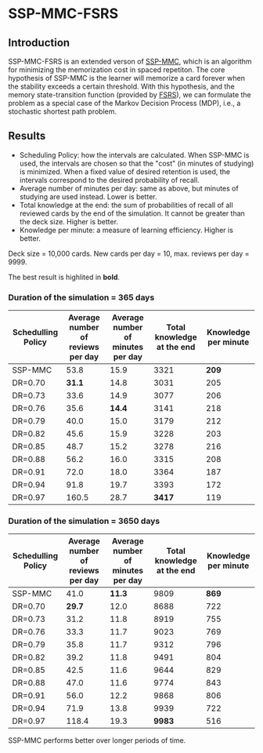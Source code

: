 # SSP-MMC-FSRS

## Introduction

SSP-MMC-FSRS is an extended verson of [SSP-MMC](https://github.com/maimemo/SSP-MMC), which is an algorithm for minimizing the memorization cost in spaced repetiton. The core hypothesis of SSP-MMC is the learner will memorize a card forever when the stability exceeds a certain threshold. With this hypothesis, and the memory state-transition function (provided by [FSRS](https://github.com/open-spaced-repetition/fsrs4anki/wiki/The-Algorithm)), we can formulate the problem as a special case of the Markov Decision Process (MDP), i.e., a stochastic shortest path problem.


## Results

- Scheduling Policy: how the intervals are calculated. When SSP-MMC is used, the intervals are chosen so that the "cost" (in minutes of studying) is minimized. 
When a fixed value of desired retention is used, the intervals correspond to the desired probability of recall.
- Average number of minutes per day: same as above, but minutes of studying are used instead. Lower is better.
- Total knowledge at the end: the sum of probabilities of recall of all reviewed cards by the end of the simulation. It cannot be greater than the deck size. Higher is better.
- Knowledge per minute: a measure of learning efficiency. Higher is better.

Deck size = 10,000 cards. New cards per day = 10, max. reviews per day = 9999.

The best result is highlited in **bold**. 

### Duration of the simulation = 365 days

| Schedulling Policy | Average number of reviews per day | Average number of minutes per day | Total knowledge at the end | Knowledge per minute |
| --- | --- | --- | --- | --- |
| SSP-MMC | 53.8 | 15.9 | 3321 | **209** |
| DR=0.70 | **31.1** | 14.8 | 3031 | 205 |
| DR=0.73 | 33.6 | 14.9 | 3077 | 206 |
| DR=0.76 | 35.6 | **14.4** | 3141 | 218 |
| DR=0.79 | 40.0 | 15.0 | 3179 | 212 |
| DR=0.82 | 45.6 | 15.9 | 3228 | 203 |
| DR=0.85 | 48.7 | 15.2 | 3278 | 216 |
| DR=0.88 | 56.2 | 16.0 | 3315 | 208 |
| DR=0.91 | 72.0 | 18.0 | 3364 | 187 |
| DR=0.94 | 91.8 | 19.7 | 3393 | 172 |
| DR=0.97 | 160.5 | 28.7 | **3417** | 119 |


### Duration of the simulation = 3650 days

| Schedulling Policy | Average number of reviews per day | Average number of minutes per day | Total knowledge at the end | Knowledge per minute |
| --- | --- | --- | --- | --- |
| SSP-MMC | 41.0 | **11.3** | 9809 | **869** |
| DR=0.70 | **29.7** | 12.0 | 8688 | 722 |
| DR=0.73 | 31.2 | 11.8 | 8919 | 755 |
| DR=0.76 | 33.3 | 11.7 | 9023 | 769 |
| DR=0.79 | 35.8 | 11.7 | 9312 | 796 |
| DR=0.82 | 39.2 | 11.8 | 9491 | 804 |
| DR=0.85 | 42.5 | 11.6 | 9644 | 829 |
| DR=0.88 | 47.0 | 11.6 | 9774 | 843 |
| DR=0.91 | 56.0 | 12.2 | 9868 | 806 |
| DR=0.94 | 71.9 | 13.8 | 9939 | 722 |
| DR=0.97 | 118.4 | 19.3 | **9983** | 516 |

SSP-MMC performs better over longer periods of time.
